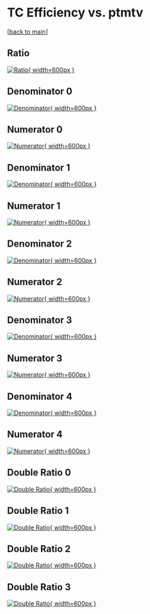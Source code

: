 # TC Efficiency vs. ptmtv

[[back to main](./)]



## Ratio

[![Ratio](../mtv/var/TC_loweta_11_-1_eff_ptmtv.png){ width=600px }](../mtv/var/TC_loweta_11_-1_eff_ptmtv.pdf)

## Denominator 0

[![Denominator](../mtv/den/TC_loweta_11_-1_eff_ptmtv_den0.png){ width=600px }](../mtv/den/TC_loweta_11_-1_eff_ptmtv_den0.pdf)

## Numerator 0

[![Numerator](../mtv/num/TC_loweta_11_-1_eff_ptmtv_num0.png){ width=600px }](../mtv/num/TC_loweta_11_-1_eff_ptmtv_num0.pdf)

## Denominator 1

[![Denominator](../mtv/den/TC_loweta_11_-1_eff_ptmtv_den1.png){ width=600px }](../mtv/den/TC_loweta_11_-1_eff_ptmtv_den1.pdf)

## Numerator 1

[![Numerator](../mtv/num/TC_loweta_11_-1_eff_ptmtv_num1.png){ width=600px }](../mtv/num/TC_loweta_11_-1_eff_ptmtv_num1.pdf)

## Denominator 2

[![Denominator](../mtv/den/TC_loweta_11_-1_eff_ptmtv_den2.png){ width=600px }](../mtv/den/TC_loweta_11_-1_eff_ptmtv_den2.pdf)

## Numerator 2

[![Numerator](../mtv/num/TC_loweta_11_-1_eff_ptmtv_num2.png){ width=600px }](../mtv/num/TC_loweta_11_-1_eff_ptmtv_num2.pdf)

## Denominator 3

[![Denominator](../mtv/den/TC_loweta_11_-1_eff_ptmtv_den3.png){ width=600px }](../mtv/den/TC_loweta_11_-1_eff_ptmtv_den3.pdf)

## Numerator 3

[![Numerator](../mtv/num/TC_loweta_11_-1_eff_ptmtv_num3.png){ width=600px }](../mtv/num/TC_loweta_11_-1_eff_ptmtv_num3.pdf)

## Denominator 4

[![Denominator](../mtv/den/TC_loweta_11_-1_eff_ptmtv_den4.png){ width=600px }](../mtv/den/TC_loweta_11_-1_eff_ptmtv_den4.pdf)

## Numerator 4

[![Numerator](../mtv/num/TC_loweta_11_-1_eff_ptmtv_num4.png){ width=600px }](../mtv/num/TC_loweta_11_-1_eff_ptmtv_num4.pdf)

## Double Ratio 0

[![Double Ratio](../mtv/ratio/TC_loweta_11_-1_eff_ptmtv_ratio0.png){ width=600px }](../mtv/ratio/TC_loweta_11_-1_eff_ptmtv_ratio0.pdf)

## Double Ratio 1

[![Double Ratio](../mtv/ratio/TC_loweta_11_-1_eff_ptmtv_ratio1.png){ width=600px }](../mtv/ratio/TC_loweta_11_-1_eff_ptmtv_ratio1.pdf)

## Double Ratio 2

[![Double Ratio](../mtv/ratio/TC_loweta_11_-1_eff_ptmtv_ratio2.png){ width=600px }](../mtv/ratio/TC_loweta_11_-1_eff_ptmtv_ratio2.pdf)

## Double Ratio 3

[![Double Ratio](../mtv/ratio/TC_loweta_11_-1_eff_ptmtv_ratio3.png){ width=600px }](../mtv/ratio/TC_loweta_11_-1_eff_ptmtv_ratio3.pdf)

